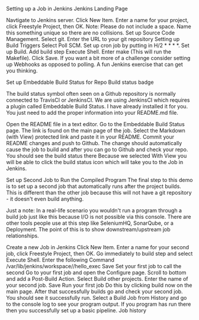 Setting up a Job in Jenkins
Jenkins Landing Page

Navtigate to Jenkins server.
Click New Item.
Enter a name for your project, click Freestyle Project, then OK.
Note: Please do not include a space.
Name this something unique so there are no collisions.
Set up Source Code Management.
Select git.
Enter the URL to your git repository
Setting up Build Triggers
Select Poll SCM.
Set up cron job by putting in H/2 * * * *.
Set up Build.
Add build step Execute Shell.
Enter make (This will run the Makefile).
Click Save.
If you want a bit more of a challenge consider setting up Webhooks as opposed to polling. A fun Jenkins exercise that can get you thinking.

Set up Embeddable Build Status for Repo
Build status badge

The build status symbol often seen on a Github repository is normally connected to TravisCI or JenkinsCI. We are using JenkinsCI which requires a plugin called Embeddable Build Status. I have already installed it for you. You just need to add the proper information into your README.md file.

Open the README file in a text editor.
Go to the Embeddable Build Status page. The link is found on the main page of the job.
Select the Markdown (with View) protected link and paste it in your README.
Commit your README changes and push to Github.
The change should automatically cause the job to build and after you can go to Github and check your repo. You should see the build status there
Because we selected With View you will be able to click the build status icon which will take you to the Job in Jenkins.

Set up Second Job to Run the Compiled Program
The final step to this demo is to set up a second job that automatically runs after the project builds. This is different than the other job because this will not have a git repository - it doesn't even build anything.

Just a note: In a real-life scenario you wouldn't run a program through a build job just like this because I/O is not possible via this console. There are other tools people use at this step like SeleniumHQ, SonarQube, or a Deployment. The point of this is to show downstream/upstream job relationships.

Create a new Job in Jenkins
Click New Item.
Enter a name for your second job, click Freestyle Project, then OK.
Go immediately to build step and select Execute Shell.
Enter the following Command /var/lib/jenkins/workspace/<the name of your first project>/hello_exec
Save
Set your first job to call the second
Go to your first job and open the Configure page.
Scroll to bottom and add a Post-Build Action. Select Build other projects.
Enter the name of your second job.
Save
Run your first job
Do this by clicking build now on the main page.
After that successfully builds go and check your second job.
You should see it successfully run.
Select a Build Job from History and go to the console log to see your program output. If you program has run there then you successfully set up a basic pipeline. Job history
